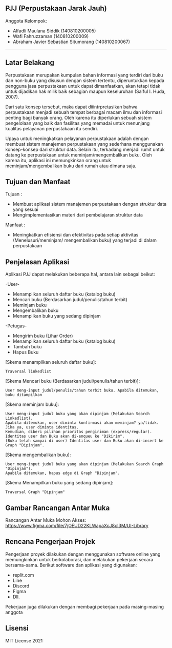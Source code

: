 ## PJJ (Perpustakaan Jarak Jauh)

Anggota Kelompok:
* Alfadli Maulana Siddik	            (140810200005)
* Wafi Fahruzzaman                      (140810200009)
* Abraham Javier Sebastian Situmorang   (140810200067)
---
## Latar Belakang
Perpustakaan merupakan kumpulan bahan informasi yang terdiri dari buku dan non-buku yang disusun dengan sistem tertentu, diperuntukkan kepada pengguna jasa perpustakaan untuk dapat dimanfaatkan, akan tetapi tidak untuk dijadikan hak milik baik sebagian maupun keseluruhan (Saiful I. Huda, 2007). 

Dari satu konsep tersebut, maka dapat diiintrpretasikan bahwa perpustakaan menjadi sebuah tempat berbagai macam ilmu dan informasi penting bagi banyak orang. Oleh karena itu diperlukan sebuah sistem pengelolaan yang baik dan fasilitas yang memadai untuk menunjang kualitas pelayanan perpustakaan itu sendiri.

Upaya untuk meningkatkan pelayanan perpustakaan adalah dengan membuat sistem manajemen perpustakaan yang sederhana menggunakan konsep-konsep dari struktur data. Selain itu, terkadang menjadi rumit untuk datang ke perpustakaan untuk meminjam/mengembalikan buku. Oleh karena itu, aplikasi ini memungkinkan orang untuk meminjam/mengembalikan buku dari rumah atau dimana saja.


## Tujuan dan Manfaat
Tujuan :
* Membuat aplikasi sistem manajemen perpustakaan dengan struktur data yang sesuai
* Mengimplementasikan materi dari pembelajaran struktur data

Manfaat :
* Meningkatkan efisiensi dan efektivitas pada setiap aktivitas (Menelusuri/meminjam/ mengembalikan buku) yang terjadi di dalam perpustakaan



## Penjelasan Aplikasi
Aplikasi PJJ dapat melakukan beberapa hal, antara lain sebagai beikut:

-User-
* Menampilkan seluruh daftar buku (katalog buku)
* Mencari buku (Berdasarkan judul/penulis/tahun terbit)
* Meminjam buku
* Mengembalikan buku
* Menampilkan buku yang sedang dipinjam

-Petugas-
* Mengirim buku (Lihar Order)
* Menampilkan seluruh daftar buku (katalog buku) 
* Tambah buku
* Hapus Buku

[Skema menampilkan seluruh daftar buku]:
```shell
Traversal linkedlist
```

[Skema Mencari buku (Berdasarkan judul/penulis/tahun  terbit)]:
```shell
User meng-input judul/penulis/tahun terbit buku. Apabila ditemukan, buku ditampilkan
```

[Skema meminjam buku]:
```shell
User meng-input judul buku yang akan dipinjam (Melakukan Search Linkedlist). 
Apabila ditemukan, user diminta konfirmasi akan meminjam? ya/tidak. Jika ya, user diminta identitas. 
Kemudian, diberi pilihan prioritas pengiriman (express/regular). 
Identitas user dan Buku akan di-enqueu ke "Dikirim". 
(Buku telah sampai di user) Identitas user dan Buku akan di-insert ke Graph "Dipinjam".
```

[Skema mengembalikan buku]:
```shell
User meng-input judul buku yang akan dipinjam (Melakukan Search Graph "Dipinjam"). 
Apabila ditemukan, hapus edge di Graph "Dipinjam".
```

[Skema Menampilkan buku yang sedang dipinjam]:
```shell
Traversal Graph "Dipinjam"
```


## Gambar Rancangan Antar Muka
Rancangan Antar Muka Mohon Akses: 
https://www.figma.com/file/7jOEUD22KLWapaXcJ8cI3M/UI-Library


## Rencana Pengerjaan Projek
Pengerjaan proyek dilakukan dengan menggunakan software online yang memungkinkan untuk berkolaborasi, dan melakukan pekerjaan secara bersama-sama. Berikut software dan aplikasi yang digunakan:

* replit.com
* Line
* Discord
* Figma
* Dll.

Pekerjaan juga dilakukan dengan membagi pekerjaan pada masing-masing anggota


## Lisensi

MIT License 2021